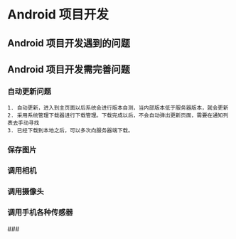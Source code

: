 # Android 项目开发
## Android 项目开发遇到的问题

## Android 项目开发需完善问题
### 自动更新问题
    1. 自动更新，进入到主页面以后系统会进行版本自测，当内部版本低于服务器版本，就会更新
    2. 采用系统管理下载器进行下载管理。下载完成以后，不会自动弹出更新页面，需要在通知列表去手动寻找
    3. 已经下载到本地之后，可以多次向服务器端下载。
    

### 保存图片
### 调用相机
### 调用摄像头
### 调用手机各种传感器
###　

